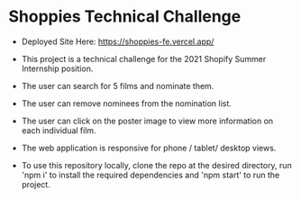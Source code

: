 # Shoppies Technical Challenge

- Deployed Site Here: https://shoppies-fe.vercel.app/

- This project is a technical challenge for the 2021 Shopify Summer Internship position. 
- The user can search for 5 films and nominate them. 
- The user can remove nominees from the nomination list. 
- The user can click on the poster image to view more information on each individual film. 
- The web application is responsive for phone / tablet/ desktop views. 

- To use this repository locally, clone the repo at the desired directory, run 'npm i' to install the required dependencies and 'npm start' to run the project. 



